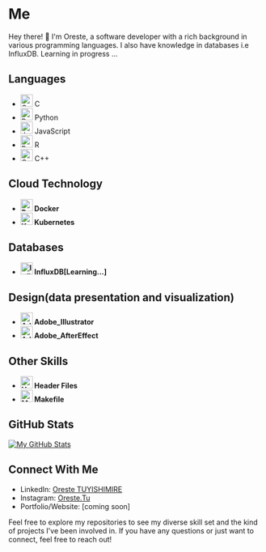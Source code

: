 # Me

Hey there! 👋 I'm Oreste, a software developer with a rich background in various programming languages. I also have knowledge in databases i.e InfluxDB. Learning in progress ...

## Languages

- <img src="https://img.icons8.com/color/48/000000/c-programming.png" alt="C Icon" width="24"/> C
- <img src="https://img.icons8.com/color/48/000000/python.png" alt="Python Icon" width="24"/> Python
- <img src="https://img.icons8.com/color/48/000000/javascript.png" alt="JavaScript Icon" width="24"/> JavaScript
- <img src="https://img.icons8.com/color/48/000000/r.png" alt="R Icon" width="24"/> R
- <img src="https://img.icons8.com/color/48/000000/c-plus-plus-logo.png" alt="C++ Icon" width="24"/> C++

## Cloud Technology

- **<img src="https://img.icons8.com/color/48/000000/docker.png" alt="Docker Icon" width="24"/> Docker**
- **<img src="https://img.icons8.com/color/48/000000/kubernetes.png" alt="Kubernetes Icon" width="24"/> Kubernetes**

## Databases

- **<img src="https://img.icons8.com/color/48/000000/database-restore.png" alt="InfluxDB Icon" width="24"/> InfluxDB[Learning...]**

## Design(data presentation and visualization)

- **<img src="https://static-00.iconduck.com/assets.00/adobe-illustrator-icon-512x512-s1nfujvx.png" alt="Adobe_Illustrator Icon" width="24"/> Adobe_Illustrator**
- **<img src="https://upload.wikimedia.org/wikipedia/commons/thumb/c/cb/Adobe_After_Effects_CC_icon.svg/512px-Adobe_After_Effects_CC_icon.svg.png" alt="Adobe_AfterEffect Icon" width="24"/> Adobe_AfterEffect**

## Other Skills

- **<img src="https://img.icons8.com/color/48/000000/source-code.png" alt="Header Files Icon" width="24"/> Header Files**
- **<img src="https://www.svgrepo.com/show/373819/makefile.svg" alt="Makefile Icon" width="24"/> Makefile**

## GitHub Stats

[![My GitHub Stats](https://github-readme-stats.vercel.app/api?username=tuoreste&show_icons=true&theme=radical&hide_border=true&count_private=true&include_all_commits=true&hide=issues,contribs&custom_title=My%20GitHub%20Stats&bg_color=00000000)](https://github.com/tuoreste)

## Connect With Me

- LinkedIn: [Oreste TUYISHIMIRE](http://linkedin.com/in/oreste-tuyishimire-a39770190)
- Instagram: [Oreste.Tu](http://instagram.com)
- Portfolio/Website: [coming soon]

Feel free to explore my repositories to see my diverse skill set and the kind of projects I've been involved in. If you have any questions or just want to connect, feel free to reach out!
